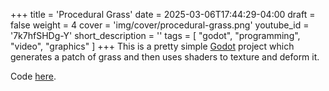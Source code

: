 +++
title = 'Procedural Grass'
date = 2025-03-06T17:44:29-04:00
draft = false
weight = 4
cover = 'img/cover/procedural-grass.png'
youtube_id = '7k7hfSHDg-Y'
short_description = ''
tags = [
	"godot",
	"programming",
	"video",
	"graphics"
]
+++
This is a pretty simple [Godot](https://godotengine.org/) project which generates a patch of grass and then uses shaders to texture and deform it.

Code [here](https://github.com/JackJ30/Godot2DGrass).
